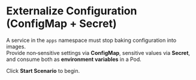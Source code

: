 # Externalize Configuration (ConfigMap + Secret)

A service in the `apps` namespace must stop baking configuration into images.  
Provide non‑sensitive settings via **ConfigMap**, sensitive values via **Secret**, and consume both as **environment variables** in a Pod.

Click **Start Scenario** to begin.
